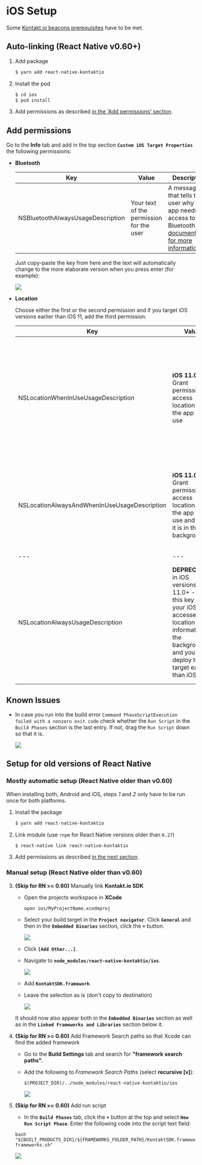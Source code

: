 # iOS Setup

Some [Kontakt.io beacons prerequisites](https://kontakt-api-docs.stoplight.io/docs/dev-ctr-sdks/d0cf7c586d140-getting-started) have to be met.

## Auto-linking (React Native v0.60+)

1. Add package

	```bash
	$ yarn add react-native-kontaktio
	```

2. Install the pod

    ```bash
    $ cd ios
    $ pod install
    ```

3. Add permissions as described [in the 'Add permissions' section](#add-permissions).

## Add permissions

Go to the **Info** tab and add in the top section **`Custom iOS Target Properties`** the following permissions:

- **Bluetooth**

    | Key                               | Value                                    | Description                                                                                                                                                                                                                          |
    | --------------------------------- | ---------------------------------------- | ------------------------------------------------------------------------------------------------------------------------------------------------------------------------------------------------------------------------------------ |
    | NSBluetoothAlwaysUsageDescription | Your text of the permission for the user | A message that tells the user why the app needs access to Bluetooth. [See documentation for more information](https://developer.apple.com/documentation/bundleresources/information_property_list/nsbluetoothalwaysusagedescription) |

    Just copy-paste the key from here and the text will automatically change to the more elaborate version when you press enter (for example):

    ![](images/ios_installation_step06_permission.png)


- **Location**

    Choose either the first or the second permission and if you target iOS versions earlier than iOS 11, add the third permission.

    | Key                                          | Value                                                                                                                                                                | Description                                                                                                                                                                                                                                                                                                                  |
    | -------------------------------------------- | -------------------------------------------------------------------------------------------------------------------------------------------------------------------- | ---------------------------------------------------------------------------------------------------------------------------------------------------------------------------------------------------------------------------------------------------------------------------------------------------------------------------- |
    | NSLocationWhenInUseUsageDescription          | **iOS 11.0+** Grant permission to access location when the app is in use                                                                                             | A message that tells the user why the app is requesting access to the user’s location information while the app is running in the foreground. [See documentation for more information](https://developer.apple.com/documentation/bundleresources/information_property_list/nslocationwheninuseusagedescription)              |
    | NSLocationAlwaysAndWhenInUseUsageDescription | **iOS 11.0+** Grant permission to access location when the app is in use and when it is in the background                                                            | A message that tells the user why the app is requesting access to the user’s location information at all times. [See documentation for more information](https://developer.apple.com/documentation/bundleresources/information_property_list/nslocationalwaysandwheninuseusagedescription)                                   |
    | ---                                          | ---                                                                                                                                                                  | ---                                                                                                                                                                                                                                                                                                                          |
    | NSLocationAlwaysUsageDescription             | **DEPRECATED** in iOS versions 11.0+ - Use this key if your iOS app accesses location information in the background, and you deploy to a target earlier than iOS 11. | A message that tells the user why the app is requesting access to the user’s location information at all times (i.e. even when the app is in the background). [See documentation for more information](https://developer.apple.com/documentation/bundleresources/information_property_list/nslocationalwaysusagedescription) |

## Known Issues

* In case you run into the build error `Command PhaseScriptExecution failed with a nonzero exit code` check whether the `Run Script` in the `Build Phases` section is the last entry. If not, drag the `Run Script` down so that it is.

    ![](images/ios_installation_error.png)


## Setup for old versions of React Native

### Mostly automatic setup (React Native older than v0.60)

When installing both, Android and iOS, steps _1_ and _2_ only have to be run once for both platforms.

1.  Install the package

    ```bash
    $ yarn add react-native-kontaktio
    ```

2. Link module (use `rnpm` for React Native versions older than `0.27`)

    ```bash
    $ react-native link react-native-kontaktio
    ```

3. Add permissions as described [in the next section](#add-permissions).

### Manual setup (React Native older than v0.60)

3. **(Skip for RN >= 0.60)** Manually link **Kontakt.io SDK**

    - Open the projects workspace in **XCode**

      	```
      	open ios/MyProjectName.xcodeproj
      	```
    - Select your build target in the **`Project navigator`**. Click **`General`** and then in the **`Embedded Binaries`** section, click the **`+`** button.

    	![](images/ios_install_step01.png)

    - Click **`[Add Other...]`**.
    - Navigate to **`node_modules/react-native-kontaktio/ios`**.

		![](images/ios_installation_step02.png)

    - Add **`KontaktSDK.framework`**.
    - Leave the selection as is (don't copy to destination)

    	![](images/ios_installation_step03.png)

    It should now also appear both in the **`Embedded Binaries`** section as well as in the **`Linked Frameworks and Libraries`** section below it.

4. **(Skip for RN >= 0.60)** Add Framework Search paths so that Xcode can find the added framework

    - Go to the **Build Settings** tab and search for **"framework search paths"**.
    - Add the following to _Framework Search Paths_ (select **recursive [v]**):

      	```
      	$(PROJECT_DIR)/../node_modules/react-native-kontaktio/ios
      	```

      ![](images/ios_installation_step04.png)

5. **(Skip for RN >= 0.60)** Add run script

    - In the **`Build Phases`** tab, click the **`+`** button at the top and select **`New Run Script Phase`**. Enter the following code into the script text field:

    ```
    bash "${BUILT_PRODUCTS_DIR}/${FRAMEWORKS_FOLDER_PATH}/KontaktSDK.framework/strip-frameworks.sh"
    ```
    ![](images/ios_installation_step05.png)